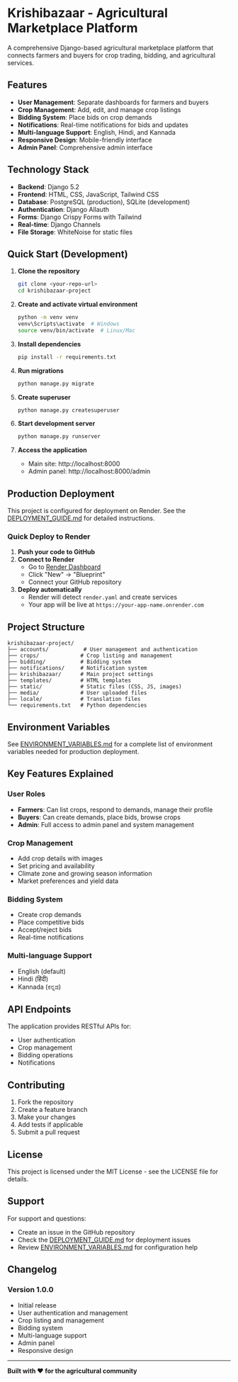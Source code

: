 # Krishibazaar - Agricultural Marketplace Platform

A comprehensive Django-based agricultural marketplace platform that connects farmers and buyers for crop trading, bidding, and agricultural services.

## Features

- **User Management**: Separate dashboards for farmers and buyers
- **Crop Management**: Add, edit, and manage crop listings
- **Bidding System**: Place bids on crop demands
- **Notifications**: Real-time notifications for bids and updates
- **Multi-language Support**: English, Hindi, and Kannada
- **Responsive Design**: Mobile-friendly interface
- **Admin Panel**: Comprehensive admin interface

## Technology Stack

- **Backend**: Django 5.2
- **Frontend**: HTML, CSS, JavaScript, Tailwind CSS
- **Database**: PostgreSQL (production), SQLite (development)
- **Authentication**: Django Allauth
- **Forms**: Django Crispy Forms with Tailwind
- **Real-time**: Django Channels
- **File Storage**: WhiteNoise for static files

## Quick Start (Development)

1. **Clone the repository**
   ```bash
   git clone <your-repo-url>
   cd krishibazaar-project
   ```

2. **Create and activate virtual environment**
   ```bash
   python -m venv venv
   venv\Scripts\activate  # Windows
   source venv/bin/activate  # Linux/Mac
   ```

3. **Install dependencies**
   ```bash
   pip install -r requirements.txt
   ```

4. **Run migrations**
   ```bash
   python manage.py migrate
   ```

5. **Create superuser**
   ```bash
   python manage.py createsuperuser
   ```

6. **Start development server**
   ```bash
   python manage.py runserver
   ```

7. **Access the application**
   - Main site: http://localhost:8000
   - Admin panel: http://localhost:8000/admin

## Production Deployment

This project is configured for deployment on Render. See the [DEPLOYMENT_GUIDE.md](DEPLOYMENT_GUIDE.md) for detailed instructions.

### Quick Deploy to Render

1. **Push your code to GitHub**
2. **Connect to Render**
   - Go to [Render Dashboard](https://dashboard.render.com)
   - Click "New" → "Blueprint"
   - Connect your GitHub repository
3. **Deploy automatically**
   - Render will detect `render.yaml` and create services
   - Your app will be live at `https://your-app-name.onrender.com`

## Project Structure

```
krishibazaar-project/
├── accounts/           # User management and authentication
├── crops/             # Crop listing and management
├── bidding/           # Bidding system
├── notifications/     # Notification system
├── krishibazaar/      # Main project settings
├── templates/         # HTML templates
├── static/            # Static files (CSS, JS, images)
├── media/             # User uploaded files
├── locale/            # Translation files
└── requirements.txt   # Python dependencies
```

## Environment Variables

See [ENVIRONMENT_VARIABLES.md](ENVIRONMENT_VARIABLES.md) for a complete list of environment variables needed for production deployment.

## Key Features Explained

### User Roles
- **Farmers**: Can list crops, respond to demands, manage their profile
- **Buyers**: Can create demands, place bids, browse crops
- **Admin**: Full access to admin panel and system management

### Crop Management
- Add crop details with images
- Set pricing and availability
- Climate zone and growing season information
- Market preferences and yield data

### Bidding System
- Create crop demands
- Place competitive bids
- Accept/reject bids
- Real-time notifications

### Multi-language Support
- English (default)
- Hindi (हिंदी)
- Kannada (ಕನ್ನಡ)

## API Endpoints

The application provides RESTful APIs for:
- User authentication
- Crop management
- Bidding operations
- Notifications

## Contributing

1. Fork the repository
2. Create a feature branch
3. Make your changes
4. Add tests if applicable
5. Submit a pull request

## License

This project is licensed under the MIT License - see the LICENSE file for details.

## Support

For support and questions:
- Create an issue in the GitHub repository
- Check the [DEPLOYMENT_GUIDE.md](DEPLOYMENT_GUIDE.md) for deployment issues
- Review [ENVIRONMENT_VARIABLES.md](ENVIRONMENT_VARIABLES.md) for configuration help

## Changelog

### Version 1.0.0
- Initial release
- User authentication and management
- Crop listing and management
- Bidding system
- Multi-language support
- Admin panel
- Responsive design

---

**Built with ❤️ for the agricultural community**
